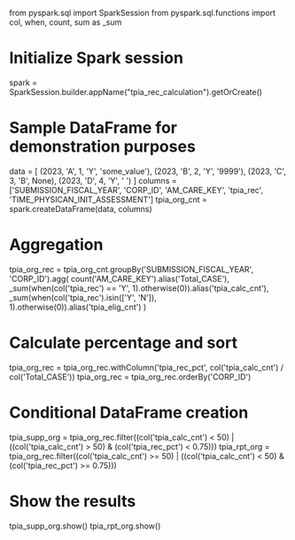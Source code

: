 from pyspark.sql import SparkSession
from pyspark.sql.functions import col, when, count, sum as _sum

# Initialize Spark session
spark = SparkSession.builder.appName("tpia_rec_calculation").getOrCreate()

# Sample DataFrame for demonstration purposes
data = [
    (2023, 'A', 1, 'Y', 'some_value'), 
    (2023, 'B', 2, 'Y', '9999'), 
    (2023, 'C', 3, 'B', None), 
    (2023, 'D', 4, 'Y', ' ')
]
columns = ['SUBMISSION_FISCAL_YEAR', 'CORP_ID', 'AM_CARE_KEY', 'tpia_rec', 'TIME_PHYSICAN_INIT_ASSESSMENT']
tpia_org_cnt = spark.createDataFrame(data, columns)

# Aggregation
tpia_org_rec = tpia_org_cnt.groupBy('SUBMISSION_FISCAL_YEAR', 'CORP_ID').agg(
    count('AM_CARE_KEY').alias('Total_CASE'),
    _sum(when(col('tpia_rec') == 'Y', 1).otherwise(0)).alias('tpia_calc_cnt'),
    _sum(when(col('tpia_rec').isin(['Y', 'N']), 1).otherwise(0)).alias('tpia_elig_cnt')
)

# Calculate percentage and sort
tpia_org_rec = tpia_org_rec.withColumn('tpia_rec_pct', col('tpia_calc_cnt') / col('Total_CASE'))
tpia_org_rec = tpia_org_rec.orderBy('CORP_ID')

# Conditional DataFrame creation
tpia_supp_org = tpia_org_rec.filter((col('tpia_calc_cnt') < 50) | ((col('tpia_calc_cnt') > 50) & (col('tpia_rec_pct') < 0.75)))
tpia_rpt_org = tpia_org_rec.filter((col('tpia_calc_cnt') >= 50) | ((col('tpia_calc_cnt') < 50) & (col('tpia_rec_pct') >= 0.75)))

# Show the results
tpia_supp_org.show()
tpia_rpt_org.show()
